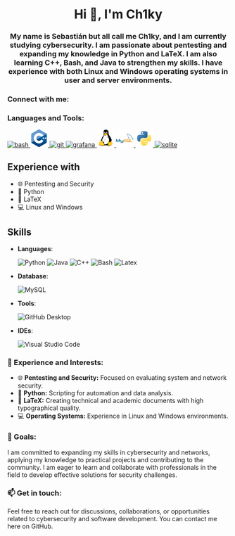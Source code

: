 <h1 align="center">Hi 👋, I'm Ch1ky</h1>
<h3 align="center">My name is Sebastián but all call me Ch1ky, and I am currently studying cybersecurity. I am passionate about pentesting and expanding my knowledge in Python and LaTeX. I am also learning C++, Bash, and Java to strengthen my skills. I have experience with both Linux and Windows operating systems in user and server environments.</h3>

<h3 align="left">Connect with me:</h3>
<p align="left">
</p>

<h3 align="left">Languages and Tools:</h3>
<p align="left"> <a href="https://www.gnu.org/software/bash/" target="_blank" rel="noreferrer"> <img src="https://www.vectorlogo.zone/logos/gnu_bash/gnu_bash-icon.svg" alt="bash" width="40" height="40"/> </a> <a href="https://www.w3schools.com/cpp/" target="_blank" rel="noreferrer"> <img src="https://raw.githubusercontent.com/devicons/devicon/master/icons/cplusplus/cplusplus-original.svg" alt="cplusplus" width="40" height="40"/> </a> <a href="https://git-scm.com/" target="_blank" rel="noreferrer"> <img src="https://www.vectorlogo.zone/logos/git-scm/git-scm-icon.svg" alt="git" width="40" height="40"/> </a> <a href="https://grafana.com" target="_blank" rel="noreferrer"> <img src="https://www.vectorlogo.zone/logos/grafana/grafana-icon.svg" alt="grafana" width="40" height="40"/> </a> <a href="https://www.linux.org/" target="_blank" rel="noreferrer"> <img src="https://raw.githubusercontent.com/devicons/devicon/master/icons/linux/linux-original.svg" alt="linux" width="40" height="40"/> </a> <a href="https://www.mysql.com/" target="_blank" rel="noreferrer"> <img src="https://raw.githubusercontent.com/devicons/devicon/master/icons/mysql/mysql-original-wordmark.svg" alt="mysql" width="40" height="40"/> </a> <a href="https://www.python.org" target="_blank" rel="noreferrer"> <img src="https://raw.githubusercontent.com/devicons/devicon/master/icons/python/python-original.svg" alt="python" width="40" height="40"/> </a> <a href="https://www.sqlite.org/" target="_blank" rel="noreferrer"> <img src="https://www.vectorlogo.zone/logos/sqlite/sqlite-icon.svg" alt="sqlite" width="40" height="40"/> </a> </p>

## Experience with
  - 🌐 Pentesting and Security
  - 🐍 Python
  - 📄 LaTeX
  - 💻 Linux and Windows

## Skills
- **Languages**:
  
  ![Python](https://img.shields.io/badge/Python%20-%2314354C.svg?style=for-the-badge&logo=python&logoColor=white)
  ![Java](https://img.shields.io/badge/Java%20-%23F89820.svg?style=for-the-badge&logo=java&logoColor=white)
  ![C++](https://img.shields.io/badge/C%2B%2B%20-%2300599C.svg?style=for-the-badge&logo=c%2B%2B&logoColor=white)
  ![Bash](https://www.vectorlogo.zone/logos/gnu_bash/gnu_bash-icon.svg)
  ![Latex](https://camo.githubusercontent.com/e9e239179df81c16fe006b23767d5c02f39b567ee48659832a5ce29089dd986c/68747470733a2f2f696d672e736869656c64732e696f2f62616467652f6c617465782d2532333030383038302e7376673f7374796c653d666f722d7468652d6261646765266c6f676f3d6c61746578266c6f676f436f6c6f723d7768697465)

- **Database**:
  
    ![MySQL](https://img.shields.io/badge/MySQL-00000F?style=for-the-badge&logo=mysql&logoColor=white)


- **Tools**:

  ![GitHub Desktop](https://img.shields.io/badge/git-%23F05033.svg?style=for-the-badge&logo=git&logoColor=white)

- **IDEs**:
  
  ![Visual Studio Code](https://img.shields.io/badge/Visual%20Studio%20Code-0078d7.svg?style=for-the-badge&logo=visual-studio-code&logoColor=white)

</details>

### 💼 Experience and Interests:
- 🌐 **Pentesting and Security:** Focused on evaluating system and network security.
- 🐍 **Python:** Scripting for automation and data analysis.
- 📄 **LaTeX:** Creating technical and academic documents with high typographical quality.
- 💻 **Operating Systems:** Experience in Linux and Windows environments.

### 🌱 Goals:
I am committed to expanding my skills in cybersecurity and networks, applying my knowledge to practical projects and contributing to the community. I am eager to learn and collaborate with professionals in the field to develop effective solutions for security challenges.

### 📫 Get in touch:
Feel free to reach out for discussions, collaborations, or opportunities related to cybersecurity and software development. You can contact me here on GitHub.



